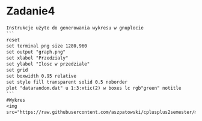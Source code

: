 # Zadanie4
    Instrukcje użyte do generowania wykresu w gnuplocie
    ```
    reset
    set terminal png size 1280,960
    set output "graph.png"
    set xlabel "Przedzialy"
    set ylabel "Ilosc w przedziale"
    set grid
    set boxwidth 0.95 relative
    set style fill transparent solid 0.5 noborder
    plot "datarandom.dat" u 1:3:xtic(2) w boxes lc rgb"green" notitle
    ```
    #Wykres
    <img src="https://raw.githubusercontent.com/aszpatowski/cplusplus2semester/master/lista4/zadanie3i4/graph.png">

